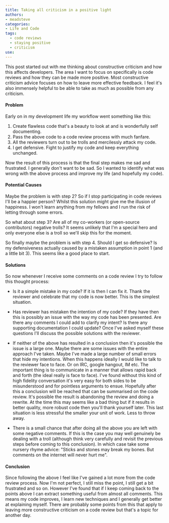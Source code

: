 ```yaml
---
title: Taking all criticism in a positive light
authors:
- meadsteve
categories:
- Life and Code
tags:
  - code reviews
  - staying positive
  - criticism
use:
---
```


This post started out with me thinking about constructive criticism and how this affects developers.
The area I want to focus on specifically is code reviews and how they can be made more positive.
Most constructive criticism advice focuses on how to leave more effective feedback.
I feel it's also immensely helpful to be able to take as much as possible from any criticism.

#### Problem
Early on in my development life my workflow went something like this:

 1. Create flawless code that's a beauty to look at and is wonderfully self documenting.
 1. Pass the above code to a code review process with much fanfare.
 1. All the reviewers turn out to be trolls and mercilessly attack my code.
 1. I get defensive. Fight to justify my code and keep everything unchanged.

Now the result of this process is that the final step makes me sad and frustrated. I generally don't want to be sad.
So I wanted to identify what was wrong with the above process and improve  my life (and hopefully my code).

#### Potential Causes
Maybe the problem is with step 2? So if I stop participating in code reviews I'll be a happier person?
Whilst this solution might give me the illusion of happiness. I won't learn anything from my fellows and I run the risk of letting through some errors.

So what about step 3? Are all of my co-workers (or open-source contributors) negative trolls?
It seems unlikely that I'm a special hero and only everyone else is a troll so we'll skip this for the moment.

So finally maybe the problem is with step 4. Should I get so defensive?
Is my defensiveness actually caused by a mistaken assumption in point 1 (and a little bit 3). This seems like a good place to start.

#### Solutions
So now whenever I receive some comments on a code review I try to follow this thought process:

 * Is it a simple mistake in my code?
 If it is then I can fix it.
 Thank the reviewer and celebrate that my code is now better.
 This is the simplest situation.

 * Has reviewer has mistaken the intention of my code?
 If they have then this is possibly an issue with the way my code has been presented.
 Are there any comments I could add to clarify my intent?
 Is there any supporting documentation I could update?
 Once I've asked myself these questions I'll discuss the possible solutions with the reviewer.

 * If neither of the above has resulted in a conclusion then it's possible the issue is a large one.
 Maybe there are some issues with the entire approach I've taken.
 Maybe I've made a large number of small errors that hide my intentions.
 When this happens ideally I would like to talk to the reviewer face to face. Or on IRC, google hangout, IM etc.
 The important thing is to communicate in a manner that allows rapid back and forth (the ideal really is face to face).
 I've found without this kind of high fidelity conversation it's very easy for both sides to be misunderstood and for pointless arguments to ensue.
 Hopefully after this a conclusion will be reached that can be summarised on the code review.
 It's possible the result is abandoning the review and doing a rewrite.
 At the time this may seems like a bad thing but if it results in better quality, more robust code then you'll thank yourself later.
 This last situation is less stressful the smaller your unit of work. Less to throw away.

 * There is a small chance that after doing all the above you are left with some negative comments.
 If this is the case you may well genuinely be dealing with a troll (although think very carefully and revisit the previous steps before coming to this conclusion).
 In which case take some nursery rhyme advice: "Sticks and stones may break my bones. But comments on the internet will never hurt me".

#### Conclusion

Since following the above I feel like I've gained a lot more from the code review process.
Now I'm not perfect, I still miss the point, I still get a bit frustrated and so on.
However I've found that if I keep coming back to the points above I can extract something useful from almost all comments.
This means my code improves, I learn new techniques and I generally get better at explaining myself.
There are probably some points from this that apply to leaving more constructive criticism on a code review but that's a topic for another day.
